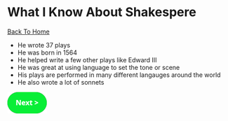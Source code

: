 # What I Know About Shakespere
[Back To Home](althome)
* He wrote 37 plays
* He was born in 1564
* He helped write a few other plays like Edward III
* He was great at using language to set the tone or scene
* His plays are performed in many different langauges around the world
* He also wrote a lot of sonnets

[![Next Button](next.png)](Learn)
